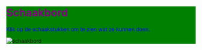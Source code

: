 <html>
<style>
h1{color: purple;}
p{color: blue;}
div{background-color: green;}
</style>
<body>
  <div>
  <h1>Schaakbord</h1>
  <p>Klik op de schaakstukken om te zien wat ze kunnen doen.</p>

<img src="Schaakbord.xcf" alt="schaakbord" usemap="#schaakbord">

<map name="workmap">

  <area shape="rect" coords="51,681,131, 602" alt="toren" href="toren.htm">
 <area shape="rect" coords="131,681,209, 602" alt="paard" href="paard.htm">
 <area shape="rect" coords="209,681, 285, 602" alt="loper" href="loper.htm">
  <area shape="rect" coords="285,681,363,602" alt="koningin" href="koningin.htm">
</map>
</div id="div">
</body>
</html>
